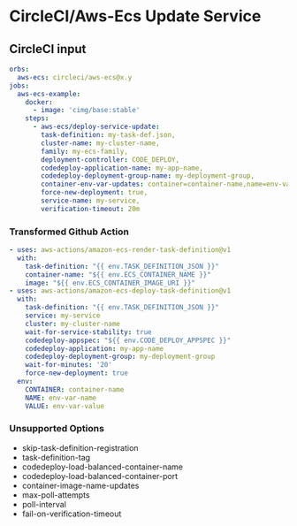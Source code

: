 # CircleCI/Aws-Ecs Update Service

## CircleCI input

```yaml
orbs:
  aws-ecs: circleci/aws-ecs@x.y
jobs:
  aws-ecs-example:
    docker:
      - image: 'cimg/base:stable'
    steps:
      - aws-ecs/deploy-service-update:
        task-definition: my-task-def.json,
        cluster-name: my-cluster-name, 
        family: my-ecs-family, 
        deployment-controller: CODE_DEPLOY, 
        codedeploy-application-name: my-app-name,
        codedeploy-deployment-group-name: my-deployment-group, 
        container-env-var-updates: container=container-name,name=env-var-name,value=env-var-value,
        force-new-deployment: true, 
        service-name: my-service, 
        verification-timeout: 20m
```

### Transformed Github Action

```yaml
- uses: aws-actions/amazon-ecs-render-task-definition@v1
  with:
    task-definition: "{{ env.TASK_DEFINITION_JSON }}"
    container-name: "${{ env.ECS_CONTAINER_NAME }}"
    image: "${{ env.ECS_CONTAINER_IMAGE_URI }}"
- uses: aws-actions/amazon-ecs-deploy-task-definition@v1
  with:
    task-definition: "{{ env.TASK_DEFINITION_JSON }}"
    service: my-service
    cluster: my-cluster-name
    wait-for-service-stability: true
    codedeploy-appspec: "${{ env.CODE_DEPLOY_APPSPEC }}"
    codedeploy-application: my-app-name
    codedeploy-deployment-group: my-deployment-group
    wait-for-minutes: '20'
    force-new-deployment: true
  env:
    CONTAINER: container-name
    NAME: env-var-name
    VALUE: env-var-value
```

### Unsupported Options

- skip-task-definition-registration
- task-definition-tag
- codedeploy-load-balanced-container-name
- codedeploy-load-balanced-container-port
- container-image-name-updates
- max-poll-attempts
- poll-interval
- fail-on-verification-timeout
